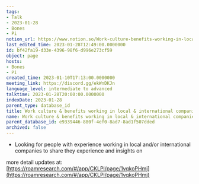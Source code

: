 ```yaml
---
tags:
- Talk
- 2023-01-28
- Bones
- Pi
notion_url: https://www.notion.so/Work-culture-benefits-working-in-local-international-companies-bf42fa19d33e439698f6d996e273cf59
last_edited_time: 2023-01-28T12:49:00.0000000
id: bf42fa19-d33e-4396-98f6-d996e273cf59
object: page
hosts:
- Bones
- Pi
created_time: 2023-01-10T17:13:00.0000000
meeting_link: https://discord.gg/ekWnDKJn
language_level: intermediate to advanced
talktime: 2023-01-28T20:00:00.0000000
indexDate: 2023-01-28
parent_type: database_id
title: Work culture & benefits working in local & international companies
name: Work culture & benefits working in local & international companies
parent_database_id: e9339446-880f-4ef0-8ad7-8ad1f507dded
archived: false
---
```


   - Looking for people with experience working in local and/or international companies to share they experience and insights on

more detail updates at:
[https://roamresearch.com/#/app/CKLPi/page/1vqkoPHmj](https://roamresearch.com/#/app/CKLPi/page/1vqkoPHmj)

























